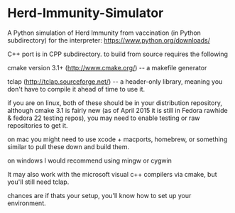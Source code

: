 # Herd-Immunity-Simulator
A Python simulation of Herd Immunity from vaccination (in Python subdirectory)
for the interpreter: https://www.python.org/downloads/

C++ port is in CPP subdirectory.
to build from source requires the following

cmake version 3.1+ (http://www.cmake.org/) -- a makefile generator

tclap (http://tclap.sourceforge.net/) -- a header-only library, meaning you don't have to compile it ahead of time to use it.

if you are on linux, both of these should be in your distribution repository, although cmake 3.1 is fairly new (as of April 2015 it is still in Fedora rawhide & fedora 22 testing repos), you may need to enable testing or raw repositories to get it.

on mac you might need to use xcode + macports, homebrew, or something similar to pull these down and build them.

on windows I would recommend using mingw or cygwin

It may also work with the microsoft visual c++ compilers via cmake, but you'll still need tclap.

chances are if thats your setup, you'll know how to set up your environment.
